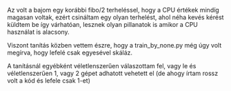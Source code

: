 Az volt a bajom egy korábbi fibo/2 terheléssel, hogy a CPU értékek mindíg magasan voltak,
ezért csináltam egy olyan terhelést, ahol néha kevés kérést küldtem be így várhatóan,
lesznek olyan pillanatok is amikor a CPU használat is alacsony.

Viszont tanítás közben vettem észre, hogy a train_by_none.py még úgy volt megírva, hogy
lefelé csak egyesével skáláz.

A tanításnál egyébként véletlenszerűen válaszottam fel, vagy le és véletlenszerűen 1,
vagy 2 gépet adhatott vehetett el (de ahogy írtam rossz volt a kód és lefele csak 1-et)